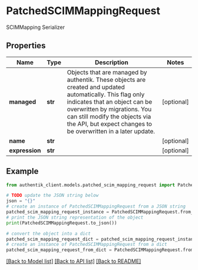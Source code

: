 # PatchedSCIMMappingRequest

SCIMMapping Serializer

## Properties

Name | Type | Description | Notes
------------ | ------------- | ------------- | -------------
**managed** | **str** | Objects that are managed by authentik. These objects are created and updated automatically. This flag only indicates that an object can be overwritten by migrations. You can still modify the objects via the API, but expect changes to be overwritten in a later update. | [optional] 
**name** | **str** |  | [optional] 
**expression** | **str** |  | [optional] 

## Example

```python
from authentik_client.models.patched_scim_mapping_request import PatchedSCIMMappingRequest

# TODO update the JSON string below
json = "{}"
# create an instance of PatchedSCIMMappingRequest from a JSON string
patched_scim_mapping_request_instance = PatchedSCIMMappingRequest.from_json(json)
# print the JSON string representation of the object
print(PatchedSCIMMappingRequest.to_json())

# convert the object into a dict
patched_scim_mapping_request_dict = patched_scim_mapping_request_instance.to_dict()
# create an instance of PatchedSCIMMappingRequest from a dict
patched_scim_mapping_request_from_dict = PatchedSCIMMappingRequest.from_dict(patched_scim_mapping_request_dict)
```
[[Back to Model list]](../README.md#documentation-for-models) [[Back to API list]](../README.md#documentation-for-api-endpoints) [[Back to README]](../README.md)


